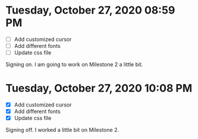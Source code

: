 # Tuesday, October 27, 2020 08:59 PM
- [ ] Add customized cursor
- [ ] Add different fonts
- [ ] Update css file

Signing on. I am going to work on Milestone 2 a little bit.

# Tuesday, October 27, 2020 10:08 PM
- [X] Add customized cursor
- [X] Add different fonts
- [X] Update css file

Signing off. I worked a little bit on Milestone 2.


